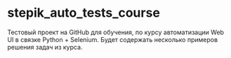 # stepik_auto_tests_course
Тестовый проект на GitHub для обучения, по курсу автоматизации Web UI в связке Python + Selenium.
Будет содержать несколько примеров решения задач из курса.
